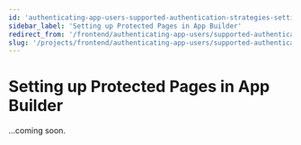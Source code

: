 ```yaml
---
id: 'authenticating-app-users-supported-authentication-strategies-setting-up-protected-pages-in-app-builder'
sidebar_label: 'Setting up Protected Pages in App Builder'
redirect_from: '/frontend/authenticating-app-users/supported-authentication-strategies/setting-up-protected-pages-in-app-builder'
slug: '/projects/frontend/authenticating-app-users/supported-authentication-strategies/setting-up-protected-pages-in-app-builder'
---
```


# Setting up Protected Pages in App Builder

...coming soon.
